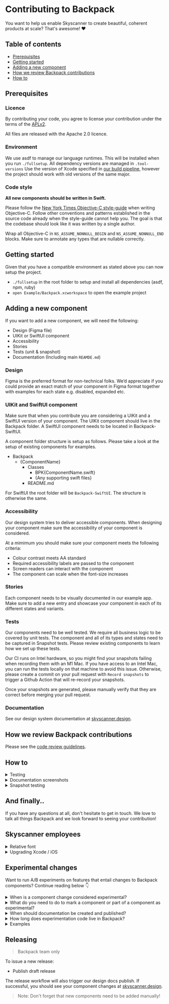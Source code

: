 # Contributing to Backpack
You want to help us enable Skyscanner to create beautiful, coherent products at scale? That's awesome! ❤️

## Table of contents

* [Prerequisites](#prerequisites)
* [Getting started](#getting-started)
* [Adding a new component](#adding-a-new-component)
* [How we review Backpack contributions](#how-we-review-backpack-contributions)
* [How to](#how-to)

## Prerequisites

### Licence
By contributing your code, you agree to license your contribution under the terms of the [APLv2](./LICENSE).

All files are released with the Apache 2.0 licence.

### Environment

We use asdf to manage our language runtimes. This will be installed when you run `./fullsetup`. All dependency versions are managed in `.tool-versions`
Use the version of Xcode specified in [our build pipeline](https://github.com/Skyscanner/backpack-ios/blob/main/.github/workflows/_build.yml#L131), however the project should work with old versions of the same major. 

### Code style

**All new components should be written in Swift.**

Please follow the [New York Times Objective-C style-guide](https://github.com/NYTimes/objective-c-style-guide) when writing Objective-C. Follow other conventions and patterns established in the source code already when the style-guide cannot help you. The goal is that the codebase should look like it was written by a single author.

Wrap all Objective-C in `NS_ASSUME_NONNULL_BEGIN` and `NS_ASSUME_NONNULL_END` blocks. Make sure to annotate any types that are nullable correctly.

## Getting started
Given that you have a compatible environment as stated above you can now setup the project.

- `./fullsetup` in the root folder to setup and install all dependencies (asdf, npm, ruby)
- `open Example/Backpack.xcworkspace` to open the example project

## Adding a new component
If you want to add a new component, we will need the following:

- Design (Figma file)
- UIKit or SwiftUI component
- Accessibility
- Stories
- Tests (unit & snapshot)
- Documentation (Including main `REAMDE.md`)

### Design

Figma is the preferred format for non-technical folks. We’d appreciate if you could provide an exact match of your component in Figma format together with examples for each state e.g. disabled, expanded etc.

### UIKit and SwiftUI component

Make sure that when you contribute you are considering a UIKit and a SwiftUI version of your component. The UIKit component should live in the Backpack folder. A SwiftUI component needs to be located in Backpack-SwiftUI.

A component folder structure is setup as follows. Please take a look at the setup of existing components for examples. 

* Backpack
    - {ComponentName}
        - Classes
            - BPK{ComponentName.swift}
            - {Any supporting swift files}
        - README.md

For SwiftUI the root folder will be `Backpack-SwiftUI`. The structure is otherwise the same.

### Accessibility
Our design system tries to deliver accessible components. When designing your component make sure the accessibility of your component is considered.

At a mimimum you should make sure your component meets the following criteria:

* Colour contrast meets AA standard
* Required accessibility labels are passed to the component
* Screen readers can interact with the component
* The component can scale when the font-size increases

### Stories
Each component needs to be visually documented in our example app. Make sure to add a new entry and showcase your component in each of its different states and variants. 

### Tests
Our components need to be well tested. We require all business logic to be covered by unit tests. The component and all of its types and states need to be captured in Snapshot tests. Please review existing components to learn how we set up these tests.

Our CI runs on Intel hardware, so you might find your snapshots failing when recording them with an M1 Mac. If you have access to an Intel Mac, you can run the tests locally on that machine to avoid this issue.
Otherwise, please create a commit on your pull request with `Record snapshots` to trigger a Github Action that will re-record your snapshots. 

Once your snapshots are generated, please manually verify that they are correct before merging your pull request.

### Documentation
See our design system documentation at [skyscanner.design](https://www.skyscanner.design).

## How we review Backpack contributions

Please see the [code review guidelines](https://github.com/Skyscanner/backpack/blob/main/CODE_REVIEW_GUIDELINES.md).

## How to

<details>
    <summary>Testing</summary>

Tests can be run as usual from Xcode(Product -> Test or cmd+U). Snapshot tests should be run on the [device specified for CI](https://github.com/Skyscanner/backpack-ios/blob/main/scripts/ci#L7).
</details>

<details>
    <summary>Documentation screenshots</summary>

### Taking screenshots

The _screenshots_ folder stores all of the screenshots we use on the [documentation site](https://skyscanner.design). If you change the appearance of a component you must update the screenshots accordingly. To do this, run:

```
./scripts/take-screenshots
```

The script takes 10-15 minutes.

### Taking a subset of screenshots

It's possible to take only a subset of the screenshots which greatly speeds up the process.

To do this follow the following steps:


1. In `Example/Backpack Screenshot/BackpackSnapshotTestCase.swift` change the `runOnly` property per the guide in the comment.
2. Run the screenshots as above
3. Note that all other screenshots will be deleted in the process, so make sure you only commit the ones you generated not the deletions.
</details>

<details>
    <summary>Snapshot testing</summary>

Snapshot tests are used to capture images of components under different configurations. When you add or change a snapshot test, test images will need to be recaptured. To do this, change `isRecording = false` to `isRecording = true` in the relevant test file and re-run the tests on the [device specified for CI](https://github.com/Skyscanner/backpack-ios/blob/main/scripts/ci#L7). This will update the images on disk. Remember to revert `isRecording` afterwards otherwise the tests will fail.
</details>

## And finally..

If you have any questions at all, don't hesitate to get in touch. We love to talk all things Backpack and we look forward to seeing your contribution!


## Skyscanner employees

<details>
    <summary>Relative font</summary>

Our fonts can only be used by Skyscanner employees. If you don't work for Skyscanner don't worry - the Example app will still work just fine with iOS system font too!

To use our `Skyscanner Relative` font-face in the example app do the following:

- Make sure you're connected to the VPN.
- If you've already done a `pod install`, delete `Example/Pods`.
- Set the environment variable using `export BPK_USE_RELATIVE=1`. (Put this in your `.bashrc`/`.zshrc` for convenience.)
- Setup the project as [above](#setup).

During pod install, fonts will be downloaded and made available to the project automatically.
</details>

<details>
    <summary>Upgrading Xcode / iOS</summary>

## Upgrading Xcode/iOS

As new versions of Xcode and iOS are released, we have to upgrade both to stay up to date with the main Skyscanner app, as well as what travellers are using. Our aim is to run our main test suite and snapshot tests on the dominate iOS version in use by Skyscanner travellers. At the time of a new release we continue to run our test suite on the previous major version until the new release has reached sufficient volume **and** the main app has moved to testing on the new version.

### How to upgrade

1. Change the value of `runs-on` in [`ci.yml`](./.github/workflows/ci.yml#26). The new value should be on of the [available environments](https://github.com/actions/virtual-environments/tree/main/images/macos) in GitHub Actions.
1. Update the `BUILD_SDK` variable in [`Rakefile`](./Rakefile#5) to the new build SDK we should use.
1. Update `correctMajorVersion` and `correctMinorVersion` in [`BPKSnapshotTest`](./Example/SnapshotTests/BPKSnapshotTest.h).
1. Update `expectedMajorVersion` and `expectedMinorVersion` in [`BPKSnapshotTest.swift`](./Example/SnapshotTests/BPKSnapshotTest.swift#26).
1. Run all snapshot tests.
1. **Review the failing snapshots thoroughly.** Most likely, all snapshots will have changed, **but** the diffs should be miniscule and mostly to do with changes in Apple's fonts.
1. **Run all snapshot tests in record mode.** At the time of writing this involves manually setting `recordMode` in every test case, we should have a better method than this, but alas we don't :(
1. Manually test the example app with the new version.
</details>

## Experimental changes

Want to run A/B experiments on features that entail changes to Backpack components? Continue reading below 👇

<details>
<summary>When is a component change considered experimental?</summary>

If the component or change you want to contribute to Backpack is not stable and it depends on the results of an experiment then it is considered experimental.

</details>

<details>
<summary>What do you need to do to mark a component or part of a component as experimental?</summary>

This will depend on what kind of change you are contributing.

**Patch and minor changes**

For patch and minor changes, you should use AppleDoc annotations. AppleDoc is a widely used and supported tool in the Swift ecosystem that allows developers to document their code. AppleDoc comments will be visible in Xcode.

**Major**

For major changes, you should create a new experimental V2 component. If the experiment is successful, the old component should be deprecated.

Any follow-up changes to experimental components will not be considered breaking.
</details>

<details>
<summary>When should documentation be created and published?</summary>

Each Bpk component has a corresponding README file which contains information about the component such as usage examples and API documentation. Our components' full documentation is at [skyscanner.design](https://www.skyscanner.design). New experimental components should have a README file, but don’t need to be published to [skyscanner.design](https://www.skyscanner.design). Make sure the README file reflects the component is experimental! When an experiment has run and is considered successful and so the change is stable, documentation can be published.

For changes to existing components, make sure the API documentation is updated to indicate if something is experimental.
    
Major changes will often require a migration guide. If an experiment is considered succesful, you should add a migration guide within the docs folder located in the respective component folder.

</details>

<details>
<summary>How long does experimentation code live in Backpack?</summary>

Experimentation code should be cleaned up at most 2 weeks after an experiment has completed. In the case of a successful experiment, annotations should be removed and documentation should be published. In the case of an unsuccessful experiment, the code should be removed altogether.
</details>

<details>
<summary>Examples</summary>

Here’s an end-to-end example on how to add an experimental prop to a Bpk component:

1. Reach out to Koala with the proposed change
2. Contribute code changes. Make sure the API table is updated too!
```swift
/// - Experiment: This property is experimental and subject to change. Use with caution
public var type: BPKChipType = .option {
    didSet {
        updateLookAndFeel()
    }
}
```
3. Released by Koala
4. Adopt changes in project
5. Run experiment
    - if experiment is successful, publish documentation (only Koala members) and remove experimental code.
    - if experiment is unsuccessful and further iterations are needed, repeat from step 2. Otherwise, remove experimental code. That’s all!
</details>


## Releasing
> Backpack team only

To issue a new release:
* Publish draft release

The release workflow will also trigger our design docs publish. If successful, you should see your component changes at [skyscanner.design](https://skyscanner.design).

 > Note: Don't forget that new components need to be added manually!

